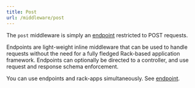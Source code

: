 ```yaml
---
title: Post
url: /middleware/post
---
```


The `post` middleware is simply an [endpoint](/middleware/endpoint) restricted to POST requests.

Endpoints are light-weight inline middleware that can be used to handle requests without the need for a fully fledged Rack-based application framework.
Endpoints can optionally be directed to a controller, and use request and response schema enforcement.

You can use endpoints and rack-apps simultaneously.
See [endpoint](/middleware/endpoint).
